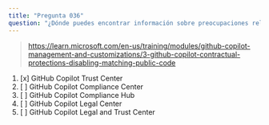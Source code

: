 ```yaml
---
title: "Pregunta 036"
question: "¿Dónde puedes encontrar información sobre preocupaciones relacionadas con la seguridad, propiedad intelectual y privacidad en el uso de GitHub Copilot?"
---
```



> https://learn.microsoft.com/en-us/training/modules/github-copilot-management-and-customizations/3-github-copilot-contractual-protections-disabling-matching-public-code
1. [x] GitHub Copilot Trust Center
1. [ ] GitHub Copilot Compliance Center
1. [ ] GitHub Copilot Compliance Hub
1. [ ] GitHub Copilot Legal Center
1. [ ] GitHub Copilot Legal and Trust Center
